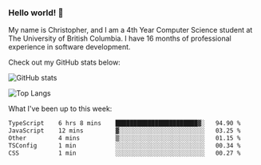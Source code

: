 ### Hello world! 👋
My name is Christopher, and I am a 4th Year Computer Science student at The University of British Columbia. I have 16 months of professional experience in software development.


Check out my GitHub stats below: 

![GitHub stats](https://github-readme-stats-chrishadrian.vercel.app/api?username=chrishadrian&hide=contribs,issues&count_private=true&show_icons=true&theme=tokyonight)

![Top Langs](https://github-readme-stats-chrishadrian.vercel.app/api/top-langs/?username=chrishadrian&exclude_repo=prodify,cpsc221&layout=compact&theme=tokyonight&langs_count=4)

What I've been up to this week:
<!--START_SECTION:waka-->

```txt
TypeScript    6 hrs 8 mins    ███████████████████████▓░   94.90 %
JavaScript    12 mins         ▓░░░░░░░░░░░░░░░░░░░░░░░░   03.25 %
Other         4 mins          ▒░░░░░░░░░░░░░░░░░░░░░░░░   01.15 %
TSConfig      1 min           ░░░░░░░░░░░░░░░░░░░░░░░░░   00.34 %
CSS           1 min           ░░░░░░░░░░░░░░░░░░░░░░░░░   00.27 %
```

<!--END_SECTION:waka-->
<!-- [![willianrod's wakatime stats](https://github-readme-stats.vercel.app/api/wakatime?username=chrishadrian)](https://github.com/anuraghazra/github-readme-stats) -->

<!--
- 🔭 I’m currently working on ...
- 🌱 I’m currently learning ...
- 👯 I’m looking to collaborate on ...
- 🤔 I’m looking for help with ...
- 💬 Ask me about ...
- 📫 How to reach me: ...
- 😄 Pronouns: ...
- ⚡ Fun fact: ...
-->
